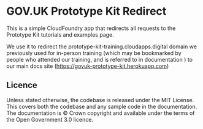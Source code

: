 # GOV.UK Prototype Kit Redirect

This is a simple CloudFoundry app that redirects all requests to the Prototype
Kit tutorials and examples page.

We use it to redirect the prototype-kit-training.cloudapps.digital domain we
previously used for in-person training (which may be bookmarked by people who
attended our training, and is referred to in documentation ) to our main docs
site (https://govuk-prototype-kit.herokuapp.com)

## Licence

Unless stated otherwise, the codebase is released under the MIT License. This
covers both the codebase and any sample code in the documentation. The
documentation is &copy; Crown copyright and available under the terms of the
Open Government 3.0 licence.
